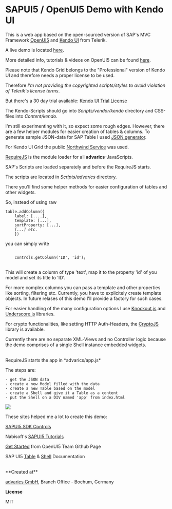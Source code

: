 # SAPUI5 / OpenUI5 Demo with Kendo UI

This is a web app based on the open-sourced version of SAP's MVC Framework <a href="https://sap.github.io/openui5/" target="_blank">OpenUI5</a> and <a href="http://www.telerik.com/kendo-ui">Kendo UI</a> from Telerik.

A live demo is located <a href="http://brakmic.de/openui5/" target="_blank">here</a>.

More detailed info, tutorials & videos on OpenUI5 can be found <a href="https://openui5.zeef.com/harris.brakmic" target="_blank">here</a>.

Please note that Kendo Grid belongs to the "Professional" version of Kendo UI and therefore needs a proper license to be used.

Therefore *I'm not providing the copyrighted scripts/styles to avoid violation of Telerik's license terms*.

But there's a 30 day trial available: <a href="http://www.telerik.com/download/kendo-ui" target="_blank">Kendo UI Trial License</a>

The Kendo-Scripts should go into *Scripts/vendor/kendo* directory and CSS-files into *Content/kendo*.

I'm still experimenting with it, so expect some rough edges. However, there are a few
helper modules for easier creation of tables & columns. To generate sample JSON-data for SAP Table I used <a href="http://www.json-generator.com/" target="_blank">JSON generator</a>.

For Kendo UI Grid the public <a href="http://services.odata.org/V3/Northwind/Northwind.svc/" target="_blank">Northwind Service</a> was used.

<a href="http://requirejs.org/" target="_blank">RequireJS</a> is the module loader for all **advarics**-JavaScripts. 

SAP's Scripts are loaded separately and before the
RequireJS starts.

The scripts are located in *Scripts/advarics* directory.

There you'll find some helper methods for easier configuration of tables and other widgets.

So, instead of using raw
<pre><code>table.addColumn({
    label: [....],
    template: [...],
    sortProperty: [...],
    <i>[...] etc.</i>
    })
</code></pre> you can simply write
<pre>
<code>
    controls.getColumn('ID', 'id');
</code>
</pre> This will create a column of type 'text', map it to the property 'id' of you model and set its title to 'ID'.
For more complex columns you can pass a template and other properties like sorting, filtering etc. Currently, you have to explicitely create template objects. In future relases of this demo I'll provide 
a factory for such cases.

For easier handling of the many configuration options I use <a href="http://knockoutjs.com/" target="_blank">Knockout.js</a> and <a href="http://underscorejs.org/" target="_blank">Underscore.js</a> libraries.

For crypto functionalities, like setting HTTP Auth-Headers, the <a href="https://code.google.com/p/crypto-js/" target="_blank">CryptoJS</a> library is available.

Currently there are no separate XML-Views and no Controller logic because the demo comprises of a single Shell instance embedded widgets.

<br />
RequireJS starts the app in *advarics/app.js*

The steps are:    

    - get the JSON data
    - create a new Model filled with the data
    - create a new Table based on the model
    - create a Shell and give it a Table as a content
    - put the Shell on a DIV named 'app' from index.html

<img src="http://j20.imgup.net/table_demoa3a6.png" />

These sites helped me a lot to create this demo:

<a href="https://sapui5.netweaver.ondemand.com/sdk/#content/Controls/index.html">SAPUI5 SDK Controls</a>

Nabisoft's <a href="http://www.nabisoft.com/tutorials/sapui5/" target="_blank">SAPUI5 Tutorials</a>

<a href="https://sap.github.io/openui5/getstarted.html" target="_blank">Get Started</a> from OpenUI5 Team Github Page

SAP UI5 <a href="https://sapui5.netweaver.ondemand.com/sdk/test-resources/sap/ui/table/demokit/Table.html" target="_blank">Table</a> & <a href="https://openui5.hana.ondemand.com/#test-resources/sap/ui/ux3/demokit/Shell.html" target="_blank">Shell</a> Documentation

<br />
**Created at**

<a href="http://www.advarics.net" target="_blank">advarics GmbH</a>, Branch Office - Bochum, Germany

**License**

MIT